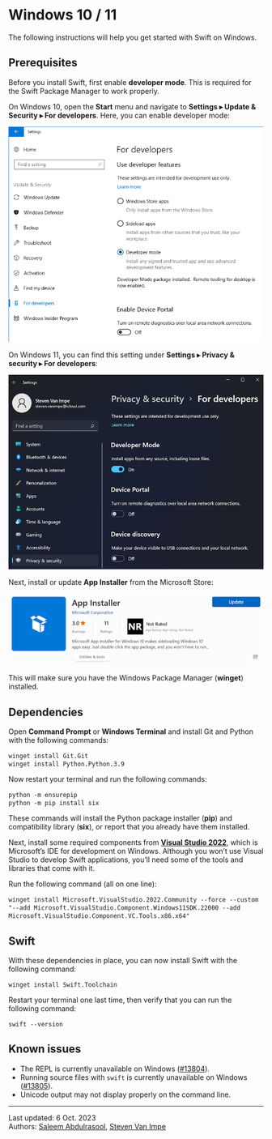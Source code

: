 # Windows 10 / 11

The following instructions will help you get started with Swift on Windows.

## Prerequisites

Before you install Swift, first enable **developer mode**. This is required for the Swift Package Manager to work properly.

On Windows 10, open the **Start** menu and navigate to **Settings ▸ Update & Security ▸ For developers**. Here, you can enable developer mode:

![](developer-mode-10.png)

On Windows 11, you can find this setting under **Settings ▸ Privacy & security ▸ For developers**:

![](developer-mode-11.png)

Next, install or update **App Installer** from the Microsoft Store:

![](app-installer.png)

This will make sure you have the Windows Package Manager (**winget**) installed.

## Dependencies

Open **Command Prompt** or **Windows Terminal** and install Git and Python with the following commands:

```
winget install Git.Git
winget install Python.Python.3.9
```

Now restart your terminal and run the following commands: 

```
python -m ensurepip
python -m pip install six
```

These commands will install the Python package installer (**pip**) and compatibility library (**six**), or report that you already have them installed.

Next, install some required components from [**Visual Studio 2022**](https://visualstudio.microsoft.com), which is Microsoft’s IDE for development on Windows. Although you won’t use Visual Studio to develop Swift applications, you’ll need some of the tools and libraries that come with it.

Run the following command (all on one line):

```
winget install Microsoft.VisualStudio.2022.Community --force --custom "--add Microsoft.VisualStudio.Component.Windows11SDK.22000 --add Microsoft.VisualStudio.Component.VC.Tools.x86.x64"
```

## Swift

With these dependencies in place, you can now install Swift with the following command:

```
winget install Swift.Toolchain
```

Restart your terminal one last time, then verify that you can run the following command:

```
swift --version
```

## Known issues

- The REPL is currently unavailable on Windows ([#13804](https://bugs.swift.org/browse/SR-13804)).
- Running source files with `swift` is currently unavailable on Windows ([#13805](https://bugs.swift.org/browse/SR-13805)).
- Unicode output may not display properly on the command line.

---

Last updated: 6 Oct. 2023 \
Authors: [Saleem Abdulrasool](https://github.com/compnerd), [Steven Van Impe](https://github.com/svanimpe)
